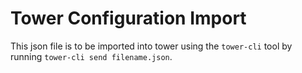 # Tower Configuration Import

This json file is to be imported into tower using the `tower-cli` tool by running `tower-cli send filename.json`.